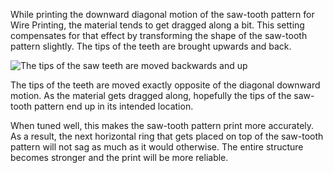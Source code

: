 While printing the downward diagonal motion of the saw-tooth pattern for Wire Printing, the material tends to get dragged along a bit. This setting compensates for that effect by transforming the shape of the saw-tooth pattern slightly. The tips of the teeth are brought upwards and back.

![The tips of the saw teeth are moved backwards and up](../../../articles/images/wireframe_drag_along.svg)

The tips of the teeth are moved exactly opposite of the diagonal downward motion. As the material gets dragged along, hopefully the tips of the saw-tooth pattern end up in its intended location.

When tuned well, this makes the saw-tooth pattern print more accurately. As a result, the next horizontal ring that gets placed on top of the saw-tooth pattern will not sag as much as it would otherwise. The entire structure becomes stronger and the print will be more reliable.